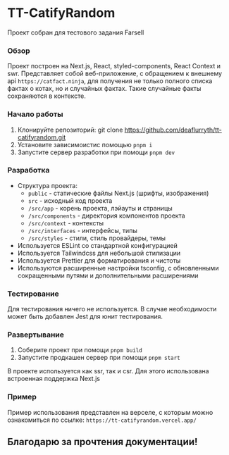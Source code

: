 # TT-CatifyRandom

Проект собран для тестового задания Farsell

### Обзор

Проект построен на Next.js, React, styled-components, React Context и swr. Представляет собой
веб-приложение, с обращением к внешнему api `https://catfact.ninja`, для получения не только полного списка фактах о котах, но и случайных фактах. Такие случайные факты сохраняются в контексте.

### Начало работы

1. Клонируйте репозиторий: git clone https://github.com/deaflurryth/tt-catifyrandom.git
2. Установите зависимоистис помощью `pnpm i`
3. Запустите сервер разработки при помощи `pnpm dev`

### Разработка

- Структура проекта:
  - `publiс` - статические файлы Next.js (шрифты, изображения)
  - `src` - исходный код проекта
  - `/src/app` - корень проекта, лэйауты и страницы
  - `/src/components` - директория компонентов проекта
  - `/src/context` - контексты
  - `/src/interfaces` - интерфейсы, типы
  - `/src/styles` - стили, стиль провайдеры, темы
- Используется ESLint со стандартной конфигурацией
- Используется Tailwindcss для небольшой стилизации
- Используется Prettier для форматирования и чистоты
- Используются расширенные настройки tsconfig, с обновленными сокращенными путями и дополнительными расширениями

### Тестирование

Для тестирования ничего не используется. В случае необходимости может быть добавлен Jest для юнит тестирования.

### Развертывание

1. Соберите проект при помощи `pnpm build`
2. Запустите продкашен сервер при помощи `pnpm start`

В проекте используется как ssr, так и csr. Для этого использована встроенная поддержка Next.js

### Пример

Пример использования представлен на верселе, с которым можно ознакомиться по ссылке: `https://tt-catifyrandom.vercel.app/`

## Благодарю за прочтения документации!
